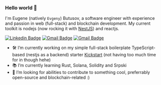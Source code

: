### Hello world 👋

I'm Eugene (natively `Evgeny`) Butusov, a software engineer with experience and passion in web (full-stack) and blockchain development. My current toolkit is nodejs (now rocking it with [NestJS](https://github.com/nestjs/nest)) and reactjs.

[![Linkedin Badge](https://img.shields.io/badge/-eugenebutusov-blue?style=flat&logo=Linkedin&logoColor=white&link=https://www.linkedin.com/in/eugenebutusov/)](https://www.linkedin.com/in/eugenebutusov/)
[![Gmail Badge](https://img.shields.io/badge/-evgenybutusov@gmail.com-c14438?style=flat&logo=Gmail&logoColor=white&link=mailto:evgenybutusov@gmail.com)](mailto:evgenybutusov@gmail.com)
[![Gmail Badge](https://img.shields.io/badge/-EugeneButusov-1a1a1a?style=flat&logo=Leetcode&logoColor=white&link=https://leetcode.com/EugeneButusov/)](https://leetcode.com/EugeneButusov/)

- 🛠 I’m currently working on my simple full-stack boilerplate TypeScript-based (nestjs as a backend) starter [Kickstart](https://github.com/EugeneButusov/kickstart) (not having too much time for in though hehe)
- 📚 I’m currently learning Rust, Solana, Solidity and Srpski
- 👯 I’m looking for abilities to contribute to something cool, preferrably open-source and blockchain-related :)

